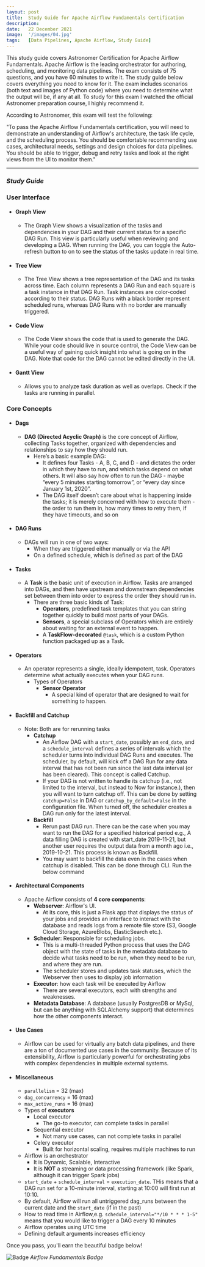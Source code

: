 ```yaml
---
layout: post
title:  Study Guide for Apache Airflow Fundamentals Certification
description:
date:   22 December 2021
image:  '/images/04.jpg'
tags:   [Data Pipelines, Apache Airflow, Study Guide]
---
```


This study guide covers Astronomer Certification for Apache Airflow Fundamentals. Apache Airflow is the leading orchestrator for authoring, scheduling, and monitoring data pipelines. The exam consists of 75 questions, and you have 60 minutes to write it. The study guide below covers everything you need to know for it. The exam includes scenarios (both text and images of Python code) where you need to determine what the output will be, if any at all. To study for this exam I watched the official Astronomer preparation course, I highly recommend it.

According to Astronomer, this exam will test the following:

"To pass the Apache Airflow Fundamentals certification, you will need to demonstrate an understanding of Airflow's architecture, the task life cycle, and the scheduling process. You should be comfortable recommending use cases, architectural needs, settings and design choices for data pipelines. You should be able to trigger, debug and retry tasks and look at the right views from the UI to monitor them."

---

### _Study Guide_

### User Interface

* #### Graph View
  * The Graph View shows a visualization of the tasks and dependencies in your DAG and their current status for a specific DAG Run. This view is particularly useful when reviewing and developing a DAG. When running the DAG, you can toggle the Auto-refresh button to on to see the status of the tasks update in real time.

* #### Tree View
  * The Tree View shows a tree representation of the DAG and its tasks across time. Each column represents a DAG Run and each square is a task instance in that DAG Run. Task instances are color-coded according to their status. DAG Runs with a black border represent scheduled runs, whereas DAG Runs with no border are manually triggered.

* #### Code View
  * The Code View shows the code that is used to generate the DAG. While your code should live in source control, the Code View can be a useful way of gaining quick insight into what is going on in the DAG. Note that code for the DAG cannot be edited directly in the UI.

* #### Gantt View
  * Allows you to analyze task duration as well as overlaps. Check if the tasks are running in parallel. 

### Core Concepts
* #### Dags
  * **DAG (Directed Acyclic Graph)** is the core concept of Airflow, collecting Tasks together, organized with dependencies and relationships to say how they should run.
    * Here’s a basic example DAG:
      * It defines four Tasks - A, B, C, and D - and dictates the order in which they have to run, and which tasks depend on what others. It will also say how often to run the DAG - maybe “every 5 minutes starting tomorrow”, or “every day since January 1st, 2020”. 
      * The DAG itself doesn’t care about what is happening inside the tasks; it is merely concerned with how to execute them - the order to run them in, how many times to retry them, if they have timeouts, and so on
* #### DAG Runs
  * DAGs will run in one of two ways:
    * When they are triggered either manually or via the API 
    * On a defined schedule, which is defined as part of the DAG
* #### Tasks
  * A **Task** is the basic unit of execution in Airflow. Tasks are arranged into DAGs, and then have upstream and downstream dependencies set between them into order to express the order they should run in. 
    * There are three basic kinds of Task:
      * **Operators**, predefined task templates that you can string together quickly to build most parts of your DAGs. 
      * **Sensors**, a special subclass of Operators which are entirely about waiting for an external event to happen. 
      * A **TaskFlow-decorated** `@task`, which is a custom Python function packaged up as a Task.
* #### Operators
  * An operator represents a single, ideally idempotent, task. Operators determine what actually executes when your DAG runs. 
    * Types of Operators
      * **Sensor Operator**
        * A special kind of operator that are designed to wait for something to happen.
        
* #### Backfill and Catchup
  * Note: Both are for rerunning tasks 
    * **Catchup**
      * An Airflow DAG with a `start_date`, possibly an `end_date`, and a `schedule_interval` defines a series of intervals which the scheduler turns into individual DAG Runs and executes. The scheduler, by default, will kick off a DAG Run for any data interval that has not been run since the last data interval (or has been cleared). This concept is called Catchup. 
      * If your DAG is not written to handle its catchup (i.e., not limited to the interval, but instead to Now for instance.), then you will want to turn catchup off. This can be done by setting `catchup=False` in DAG or `catchup_by_default=False` in the configuration file. When turned off, the scheduler creates a DAG run only for the latest interval. 
    * **Backfill**
      * Rerun past DAG run. There can be the case when you may want to run the DAG for a specified historical period e.g., A data filling DAG is created with start_date 2019-11-21, but another user requires the output data from a month ago i.e., 2019-10-21. This process is known as Backfill. 
      * You may want to backfill the data even in the cases when catchup is disabled. This can be done through CLI. Run the below command
* #### Architectural Components
  * Apache Airflow consists of **4 core components**:
    * **Webserver**: Airflow's UI. 
      * At its core, this is just a Flask app that displays the status of your jobs and provides an interface to interact with the database and reads logs from a remote file store (S3, Google Cloud Storage, AzureBlobs, ElasticSearch etc.). 
    * **Scheduler**: Responsible for scheduling jobs. 
      * This is a multi-threaded Python process that uses the DAG object with the state of tasks in the metadata database to decide what tasks need to be run, when they need to be run, and where they are run.
      * The scheduler stores and updates task statuses, which the Webserver then uses to display job information
    * **Executor**: how each task will be executed by Airflow 
      * There are several executors, each with strengths and weaknesses. 
    * **Metadata Database**: A database (usually PostgresDB or MySql, but can be anything with SQLAlchemy support) that determines how the other components interact.

* #### Use Cases
  * Airflow can be used for virtually any batch data pipelines, and there are a ton of documented use cases in the community. Because of its extensibility, Airflow is particularly powerful for orchestrating jobs with complex dependencies in multiple external systems.
* #### Miscellaneous
  * `parallelism` = 32 (max)
  * `dag_concurrency` = 16 (max)
  * `max_active_runs` = 16 (max)
  * Types of **executors** 
    * Local executor 
      * The go-to executor, can complete tasks in parallel
    * Sequential executor
      * Not many use cases, can not complete tasks in parallel
    * Celery executor
      * Built for horizontal scaling, requires multiple machines to run 
  * Airflow is an orchestrator 
    * It is Dynamic, Scalable, Interactive 
    * It is **NOT** a streaming or data processing framework (like Spark, although it can trigger Spark jobs)
  * `start_date` + `schedule_interval` = `execution_date`. THis means that a DAG run set for a 10-minute interval, starting at 10:00 will first run at 10:10. 
  * By default, Airflow will run all untriggered dag_runs between the current date and the `start_date` (if in the past)
  * How to read time in Airflow,e.g. `schedule_interval="*/10 * * * 1-5"` means that you would like to trigger a DAG every 10 minutes
  * Airflow operates using UTC time
  * Defining default arguments increases efficiency 

Once you pass, you'll earn the beautiful badge below! 

![Badge]({{site.baseurl}}/images/airflow_fundamentals_cert_badge.jpg)
*Airflow Fundamentals Badge*
